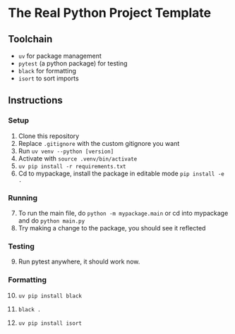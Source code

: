# The Real Python Project Template

## Toolchain

- `uv` for package management
- `pytest` (a python package) for testing
- `black` for formatting
- `isort` to sort imports

## Instructions


### Setup
1. Clone this repository
2. Replace `.gitignore` with the custom gitignore you want
3. Run `uv venv --python [version]`
4. Activate with `source .venv/bin/activate`
5. `uv pip install -r requirements.txt`
6. Cd to mypackage, install the package in editable mode `pip install -e .`

### Running
7. To run the main file, do `python -m mypackage.main`  or cd into mypackage and do `python main.py`
8. Try making a change to the package, you should see it reflected 

### Testing
9. Run pytest anywhere, it should work now.

### Formatting
10. `uv pip install black`
11. `black .`

12. `uv pip install isort`



